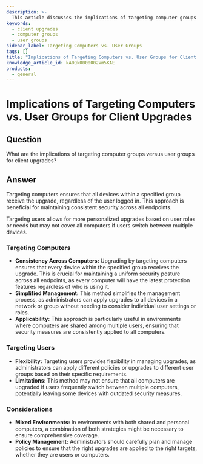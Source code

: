 ```yaml
---
description: >-
  This article discusses the implications of targeting computer groups versus user groups for client upgrades, highlighting the benefits and limitations of each approach.
keywords:
  - client upgrades
  - computer groups
  - user groups
sidebar_label: Targeting Computers vs. User Groups
tags: []
title: "Implications of Targeting Computers vs. User Groups for Client Upgrades"
knowledge_article_id: kA0Qk0000002Vm5KAE
products:
  - general
---
```


# Implications of Targeting Computers vs. User Groups for Client Upgrades

## Question

What are the implications of targeting computer groups versus user groups for client upgrades?

## Answer

Targeting computers ensures that all devices within a specified group receive the upgrade, regardless of the user logged in. This approach is beneficial for maintaining consistent security across all endpoints.

Targeting users allows for more personalized upgrades based on user roles or needs but may not cover all computers if users switch between multiple devices.

### Targeting Computers

- **Consistency Across Computers:** Upgrading by targeting computers ensures that every device within the specified group receives the upgrade. This is crucial for maintaining a uniform security posture across all endpoints, as every computer will have the latest protection features regardless of who is using it.
- **Simplified Management:** This method simplifies the management process, as administrators can apply upgrades to all devices in a network or group without needing to consider individual user settings or roles.
- **Applicability:** This approach is particularly useful in environments where computers are shared among multiple users, ensuring that security measures are consistently applied to all computers.

### Targeting Users

- **Flexibility:** Targeting users provides flexibility in managing upgrades, as administrators can apply different policies or upgrades to different user groups based on their specific requirements.
- **Limitations:** This method may not ensure that all computers are upgraded if users frequently switch between multiple computers, potentially leaving some devices with outdated security measures.

### Considerations

- **Mixed Environments:** In environments with both shared and personal computers, a combination of both strategies might be necessary to ensure comprehensive coverage.
- **Policy Management:** Administrators should carefully plan and manage policies to ensure that the right upgrades are applied to the right targets, whether they are users or computers.